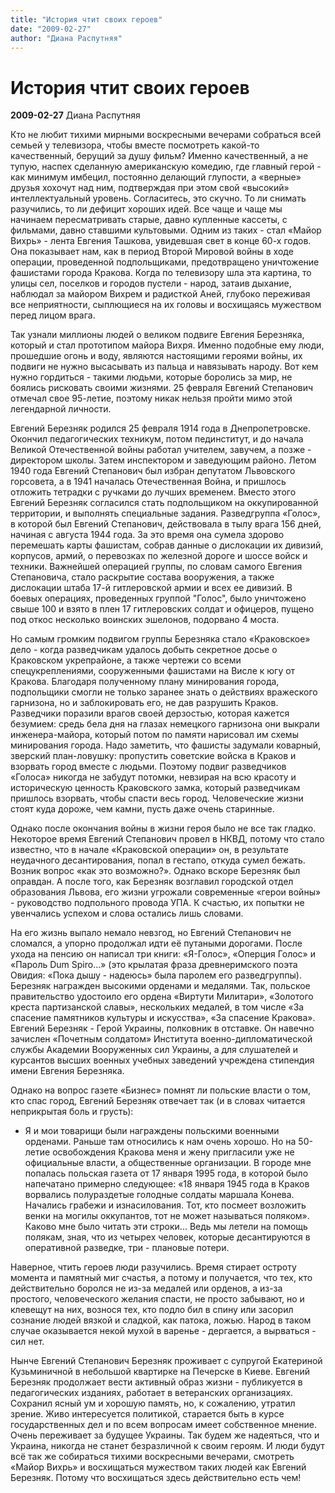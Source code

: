 ```yaml
---
title: "История чтит своих героев"
date: "2009-02-27"
author: "Диана Распутняя"
---
```


# История чтит своих героев

**2009-02-27** Диана Распутняя

Кто не любит тихими мирными воскресными вечерами собраться всей семьей у телевизора, чтобы вместе посмотреть какой-то качественный, берущий за душу фильм? Именно качественный, а не тупую, наспех сделанную американскую комедию, где главный герой - как минимум имбецил, постоянно делающий глупости, а «верные» друзья хохочут над ним, подтверждая при этом свой «высокий» интеллектуальный уровень. Согласитесь, это скучно. То ли снимать разучились, то ли дефицит хороших идей. Все чаще и чаще мы начинаем пересматривать старые, давно купленные кассеты, с фильмами, давно ставшими культовыми. Одним из таких - стал «Майор Вихрь» - лента Евгения Ташкова, увидевшая свет в конце 60-х годов. Она показывает нам, как в период Второй Мировой войны в ходе операции, проведенной подпольщиками, предотвращено уничтожение фашистами города Кракова. Когда по телевизору шла эта картина, то улицы сел, поселков и городов пустели - народ, затаив дыхание, наблюдал за майором Вихрем и радисткой Аней, глубоко переживая все неприятности, сыплющиеся на их головы и восхищаясь мужеством перед лицом врага.

Так узнали миллионы людей о великом подвиге Евгения Березняка, который и стал прототипом майора Вихря. Именно подобные ему люди, прошедшие огонь и воду, являются настоящими героями войны, их подвиги не нужно высасывать из пальца и навязывать народу. Вот кем нужно гордиться - такими людьми, которые боролись за мир, не боялись рисковать своими жизнями. 25 февраля Евгений Степанович отмечал свое 95-летие, поэтому никак нельзя пройти мимо этой легендарной личности.

Евгений Березняк родился 25 февраля 1914 года в Днепропетровске. Окончил педагогических техникум, потом пединститут, и до начала Великой Отечественной войны работал учителем, завучем, а позже - директором школы. Затем инспектором и заведующим районо. Летом 1940 года Евгений Степанович был избран депутатом Львовского горсовета, а в 1941 началась Отечественная Война, и пришлось отложить тетрадки с ручками до лучших временем. Вместо этого Евгений Березняк согласился стать подпольщиком на оккупированной территории, и выполнять специальные задания. Разведгруппа «Голос», в которой был Евгений Степанович, действовала в тылу врага 156 дней, начиная с августа 1944 года. За это время она сумела здорово перемешать карты фашистам, собрав данные о дислокации их дивизий, корпусов, армий, о перевозках по железной дороге и шоссе войск и техники. Важнейшей операцией группы, по словам самого Евгения Степановича, стало раскрытие состава вооружения, а также дислокации штаба 17-й гитлеровской армии и всех ее дивизий. В боевых операциях, проведенных группой "Голос", было уничтожено свыше 100 и взято в плен 17 гитлеровских солдат и офицеров, пущено под откос несколько воинских эшелонов, подорвано 4 моста.

Но самым громким подвигом группы Березняка стало «Краковское» дело - когда разведчикам удалось добыть секретное досье о Краковском укрепрайоне, а также чертежи со всеми спецукреплениями, сооруженными фашистами на Висле к югу от Кракова. Благодаря полученному плану минирования города, подпольщики смогли не только заранее знать о действиях вражеского гарнизона, но и заблокировать его, не дав разрушить Краков. Разведчики поразили врагов своей дерзостью, которая кажется безумием: средь бела дня на глазах немецкого гарнизона они выкрали инженера-майора, который потом по памяти нарисовал им схемы минирования города. Надо заметить, что фашисты задумали коварный, зверский план-ловушку: пропустить советские войска в Краков и взорвать город вместе с людьми. Поэтому подвиг разведчиков «Голоса» никогда не забудут потомки, невзирая на всю красоту и историческую ценность Краковского замка, который разведчикам пришлось взорвать, чтобы спасти весь город. Человеческие жизни стоят куда дороже, чем камни, пусть даже очень старинные.

Однако после окончания войны в жизни героя было не все так гладко. Некоторое время Евгений Степанович провел в НКВД, потому что стало известно, что в начале «Краковской операции» он, в результате неудачного десантирования, попал в гестапо, откуда сумел бежать. Возник вопрос «как это возможно?». Однако вскоре Березняк был оправдан. А после того, как Березняк возглавил городской отдел образования Львова, его жизни угрожали современные «герои войны» - руководство подпольного провода УПА. К счастью, их попытки не увенчались успехом и слова остались лишь словами.

На его жизнь выпало немало невзгод, но Евгений Степанович не сломался, а упорно продолжал идти её путаными дорогами. После ухода на пенсию он написал три книги: «Я-Голос», «Оперция Голос» и «Пароль Dum Spiro...» (это крылатая фраза древнеримского поэта Овидия: «Пока дышу - надеюсь» была паролем его разведгруппы). Березняк награжден высокими орденами и медалями. Так, польское правительство удостоило его ордена «Виртути Милитари», «Золотого креста партизанской славы», нескольких медалей, в том числе «За спасение памятников культуры и искусства», «За спасение Кракова». Евгений Березняк - Герой Украины, полковник в отставке. Он навечно зачислен «Почетным солдатом» Института военно-дипломатической службы Академии Вооруженных сил Украины, а для слушателей и курсантов высших военных учебных заведений учреждена стипендия имени Евгения Березняка.

Однако на вопрос газете «Бизнес» помнят ли польские власти о том, кто спас город, Евгений Березняк отвечает так (и в словах читается неприкрытая боль и грусть):

 - Я и мои товарищи были награждены польскими военными орденами. Раньше там относились к нам очень хорошо. Но на 50-летие освобождения Кракова меня и жену пригласили уже не официальные власти, а общественные организации. В городе мне попалась польская газета от 17 января 1995 года, в которой было напечатано примерно следующее: «18 января 1945 года в Краков ворвались полураздетые голодные солдаты маршала Конева. Начались грабежи и изнасилования. Тот, кто посмеет возложить венки на могилы оккупантов, тот не может называться поляком». Каково мне было читать эти строки... Ведь мы летели на помощь полякам, зная, что из четырех человек, которые десантируются в оперативной разведке, три - плановые потери.

Наверное, чтить героев люди разучились. Время стирает остроту момента и памятный миг счастья, а потому и получается, что тех, кто действительно боролся не из-за медалей или орденов, а из-за простого, человеческого желания спасти, не просто забывают, но и клевещут на них, вознося тех, кто подло бил в спину или засорил сознание людей вязкой и сладкой, как патока, ложью. Народ в таком случае оказывается некой мухой в варенье - дергается, а вырваться - сил нет.

Нынче Евгений Степанович Березняк проживает с супругой Екатериной Кузьминичной в небольшой квартирке на Печерске в Киеве. Евгений Березняк продолжает вести активный образ жизни - публикуется в педагогических изданиях, работает в ветеранских организациях. Сохранил ясный ум и хорошую память, но, к сожалению, утратил зрение. Живо интересуется политикой, старается быть в курсе государственных дел и по всем вопросам имеет собственное мнение. Очень переживает за будущее Украины. Так будем же надеяться, что и Украина, никогда не станет безразличной к своим героям. И люди будут всё так же собираться тихими воскресными вечерами, смотреть «Майор Вихрь» и восхищаться мужеством таких людей как Евгений Березняк. Потому что восхищаться здесь действительно есть чем!
